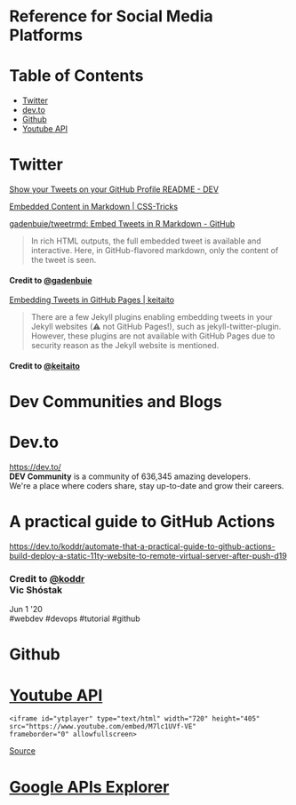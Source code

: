 # Reference for Social Media Platforms

# Table of Contents
- [Twitter](#twitter)
- [dev.to](#dev.to)
- [Github](#github)
- [Youtube API](#youtube-api)

# Twitter
[Show your Tweets on your GitHub Profile README - DEV](https://dev.to/stevenjdh/show-your-tweets-on-your-github-profile-readme-141i)

[Embedded Content in Markdown | CSS-Tricks](https://css-tricks.com/embedded-content-in-markdown/)

[gadenbuie/tweetrmd: Embed Tweets in R Markdown - GitHub](https://github.com/gadenbuie/tweetrmd)
> In rich HTML outputs, the full embedded tweet is available and interactive. Here, in GitHub-flavored markdown, only the content of the tweet is seen.
#### Credit to [@gadenbuie](https://github.com/gadenbuie/tweetrmd)
[Embedding Tweets in GitHub Pages | keitaito](https://keitaito.com/blog/2017/01/20/embedding-tweets-in-github-pages.html)
> There are a few Jekyll plugins enabling embedding tweets in your Jekyll websites (⚠️ not GitHub Pages!), such as jekyll-twitter-plugin. However, these plugins are not available with GitHub Pages due to security reason as the Jekyll website is mentioned.
#### Credit to [@keitaito](https://github.com/keitaito)


# Dev Communities and Blogs

# Dev.to
https://dev.to/<br>
**DEV Community** is a community of 636,345 amazing developers.<br>
We're a place where coders share, stay up-to-date and grow their careers.<br>
# A practical guide to GitHub Actions<br>
https://dev.to/koddr/automate-that-a-practical-guide-to-github-actions-build-deploy-a-static-11ty-website-to-remote-virtual-server-after-push-d19<br>
### Credit to [@koddr](https://github.com/koddr) <br>Vic Shóstak<br>
Jun 1 '20<br>
#webdev #devops #tutorial #github<br>


# Github



# [Youtube API](https://developers.google.com/youtube)

    <iframe id="ytplayer" type="text/html" width="720" height="405"
    src="https://www.youtube.com/embed/M7lc1UVf-VE"
    frameborder="0" allowfullscreen>
  [Source](https://developers.google.com/youtube/youtube_player_demo)
  
# [Google APIs Explorer](https://developers.google.com/apis-explorer/#p/)
